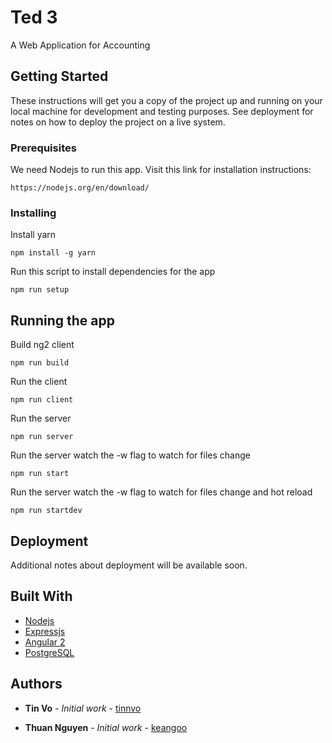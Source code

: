 # Ted 3

A Web Application for Accounting

## Getting Started

These instructions will get you a copy of the project up and running on your local machine for development and testing purposes. See deployment for notes on how to deploy the project on a live system.

### Prerequisites

We need Nodejs to run this app. Visit this link for installation instructions:

```
https://nodejs.org/en/download/
```

### Installing

Install yarn

```
npm install -g yarn
```

Run this script to install dependencies for the app

```
npm run setup
```

## Running the app

Build ng2 client

```
npm run build
```

Run the client

```
npm run client
```

Run the server

```
npm run server
```

Run the server watch the -w flag to watch for files change

```
npm run start
```

Run the server watch the -w flag to watch for files change and hot reload

```
npm run startdev
```

## Deployment

Additional notes about deployment will be available soon.

## Built With

* [Nodejs](https://nodejs.org/en/)
* [Expressjs](https://expressjs.com/)
* [Angular 2](https://angular.io/)
* [PostgreSQL](https://www.postgresql.org/)

## Authors

* **Tin Vo** - *Initial work* - [tinnvo](https://github.com/tinnvo)

* **Thuan Nguyen** - *Initial work* - [keangoo](https://github.com/keangoo)
